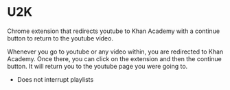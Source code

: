 # U2K
Chrome extension that redirects youtube to Khan Academy with a continue button to return to the youtube video.

Whenever you go to youtube or any video within, you are redirected to Khan Academy. Once there, you can click on the extension and then the continue button. It will return you to the youtube page you were going to.

- Does not interrupt playlists
